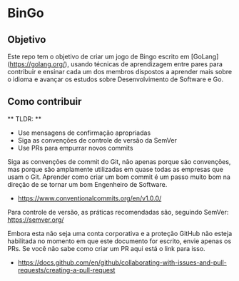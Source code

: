 # BinGo

## Objetivo

Este repo tem o objetivo de criar um jogo de Bingo escrito em [GoLang] (https://golang.org/), usando técnicas de aprendizagem entre pares para contribuir e ensinar cada um dos membros dispostos a aprender mais sobre o idioma e avançar os estudos sobre Desenvolvimento de Software e Go.

## Como contribuir

** TLDR: **
- Use mensagens de confirmação apropriadas
- Siga as convenções de controle de versão da SemVer
- Use PRs para empurrar novos commits


Siga as convenções de commit do Git, não apenas porque são convenções, mas porque são amplamente utilizadas em quase todas as empresas que usam o Git. Aprender como criar um bom commit é um passo muito bom na direção de se tornar um bom Engenheiro de Software.
- https://www.conventionalcommits.org/en/v1.0.0/

Para controle de versão, as práticas recomendadas são, seguindo SemVer: https://semver.org/

Embora esta não seja uma conta corporativa e a proteção GitHub não esteja habilitada no momento em que este documento for escrito, envie apenas os PRs. Se você não sabe como criar um PR aqui está o link para isso.
 - https://docs.github.com/en/github/collaborating-with-issues-and-pull-requests/creating-a-pull-request


